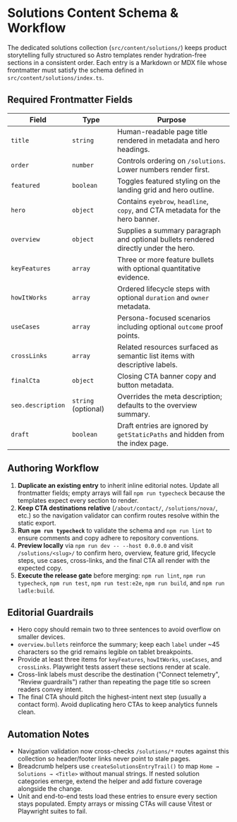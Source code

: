 # Solutions Content Schema & Workflow

The dedicated solutions collection (`src/content/solutions/`) keeps product storytelling
fully structured so Astro templates render hydration-free sections in a consistent order.
Each entry is a Markdown or MDX file whose frontmatter must satisfy the schema defined in
`src/content/solutions/index.ts`.

## Required Frontmatter Fields

| Field             | Type                | Purpose                                                                             |
| ----------------- | ------------------- | ----------------------------------------------------------------------------------- |
| `title`           | `string`            | Human-readable page title rendered in metadata and hero headings.                   |
| `order`           | `number`            | Controls ordering on `/solutions`. Lower numbers render first.                      |
| `featured`        | `boolean`           | Toggles featured styling on the landing grid and hero outline.                      |
| `hero`            | `object`            | Contains `eyebrow`, `headline`, `copy`, and CTA metadata for the hero banner.       |
| `overview`        | `object`            | Supplies a summary paragraph and optional bullets rendered directly under the hero. |
| `keyFeatures`     | `array`             | Three or more feature bullets with optional quantitative evidence.                  |
| `howItWorks`      | `array`             | Ordered lifecycle steps with optional `duration` and `owner` metadata.              |
| `useCases`        | `array`             | Persona-focused scenarios including optional `outcome` proof points.                |
| `crossLinks`      | `array`             | Related resources surfaced as semantic list items with descriptive labels.          |
| `finalCta`        | `object`            | Closing CTA banner copy and button metadata.                                        |
| `seo.description` | `string` (optional) | Overrides the meta description; defaults to the overview summary.                   |
| `draft`           | `boolean`           | Draft entries are ignored by `getStaticPaths` and hidden from the index page.       |

## Authoring Workflow

1. **Duplicate an existing entry** to inherit inline editorial notes. Update all frontmatter
   fields; empty arrays will fail `npm run typecheck` because the templates expect every
   section to render.
2. **Keep CTA destinations relative** (`/about/contact/`, `/solutions/nova/`, etc.) so the
   navigation validator can confirm routes resolve within the static export.
3. **Run `npm run typecheck`** to validate the schema and `npm run lint` to ensure comments
   and copy adhere to repository conventions.
4. **Preview locally** via `npm run dev -- --host 0.0.0.0` and visit `/solutions/<slug>/` to
   confirm hero, overview, feature grid, lifecycle steps, use cases, cross-links, and the
   final CTA all render with the expected copy.
5. **Execute the release gate** before merging: `npm run lint`, `npm run typecheck`,
   `npm run test`, `npm run test:e2e`, `npm run build`, and `npm run ladle:build`.

## Editorial Guardrails

- Hero copy should remain two to three sentences to avoid overflow on smaller devices.
- `overview.bullets` reinforce the summary; keep each `label` under ~45 characters so the
  grid remains legible on tablet breakpoints.
- Provide at least three items for `keyFeatures`, `howItWorks`, `useCases`, and
  `crossLinks`. Playwright tests assert these sections render at scale.
- Cross-link labels must describe the destination ("Connect telemetry", "Review guardrails")
  rather than repeating the page title so screen readers convey intent.
- The final CTA should pitch the highest-intent next step (usually a contact form). Avoid
  duplicating hero CTAs to keep analytics funnels clean.

## Automation Notes

- Navigation validation now cross-checks `/solutions/*` routes against this collection so
  header/footer links never point to stale pages.
- Breadcrumb helpers use `createSolutionsEntryTrail()` to map `Home → Solutions → <Title>`
  without manual strings. If nested solution categories emerge, extend the helper and add
  fixture coverage alongside the change.
- Unit and end-to-end tests load these entries to ensure every section stays populated.
  Empty arrays or missing CTAs will cause Vitest or Playwright suites to fail.
